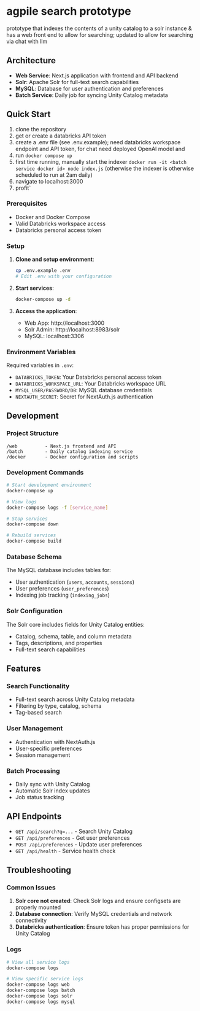 # agpile search prototype

prototype that indexes the contents of a unity catalog to a solr instance & has a web front end to allow for searching; updated to allow for searching via chat with llm
## Architecture

- **Web Service**: Next.js application with frontend and API backend
- **Solr**: Apache Solr for full-text search capabilities
- **MySQL**: Database for user authentication and preferences
- **Batch Service**: Daily job for syncing Unity Catalog metadata

## Quick Start
1. clone the repository
2. get or create a databricks API token
3. create a .env file (see .env.example); need databricks workspace endpoint and API token, for chat need deployed OpenAI model and 
4. run `docker compose up`
5. first time running, manually start the indexer `docker run -it <batch service docker id> node index.js` (otherwise the indexer is otherwise scheduled to run at 2am daily)
6. navigate to localhost:3000
7. profit`


### Prerequisites

- Docker and Docker Compose
- Valid Databricks workspace access
- Databricks personal access token

### Setup

1. **Clone and setup environment**:
   ```bash
   cp .env.example .env
   # Edit .env with your configuration
   ```

2. **Start services**:
   ```bash
   docker-compose up -d
   ```

3. **Access the application**:
   - Web App: http://localhost:3000
   - Solr Admin: http://localhost:8983/solr
   - MySQL: localhost:3306

### Environment Variables

Required variables in `.env`:

- `DATABRICKS_TOKEN`: Your Databricks personal access token
- `DATABRICKS_WORKSPACE_URL`: Your Databricks workspace URL
- `MYSQL_USER/PASSWORD/DB`: MySQL database credentials
- `NEXTAUTH_SECRET`: Secret for NextAuth.js authentication

## Development

### Project Structure

```
/web          - Next.js frontend and API
/batch        - Daily catalog indexing service
/docker       - Docker configuration and scripts
```

### Development Commands

```bash
# Start development environment
docker-compose up

# View logs
docker-compose logs -f [service_name]

# Stop services
docker-compose down

# Rebuild services
docker-compose build
```

### Database Schema

The MySQL database includes tables for:
- User authentication (`users`, `accounts`, `sessions`)
- User preferences (`user_preferences`)
- Indexing job tracking (`indexing_jobs`)

### Solr Configuration

The Solr core includes fields for Unity Catalog entities:
- Catalog, schema, table, and column metadata
- Tags, descriptions, and properties
- Full-text search capabilities

## Features

### Search Functionality
- Full-text search across Unity Catalog metadata
- Filtering by type, catalog, schema
- Tag-based search

### User Management
- Authentication with NextAuth.js
- User-specific preferences
- Session management

### Batch Processing
- Daily sync with Unity Catalog
- Automatic Solr index updates
- Job status tracking

## API Endpoints

- `GET /api/search?q=...` - Search Unity Catalog
- `GET /api/preferences` - Get user preferences
- `POST /api/preferences` - Update user preferences
- `GET /api/health` - Service health check

## Troubleshooting

### Common Issues

1. **Solr core not created**: Check Solr logs and ensure configsets are properly mounted
2. **Database connection**: Verify MySQL credentials and network connectivity
3. **Databricks authentication**: Ensure token has proper permissions for Unity Catalog

### Logs

```bash
# View all service logs
docker-compose logs

# View specific service logs
docker-compose logs web
docker-compose logs batch
docker-compose logs solr
docker-compose logs mysql
```